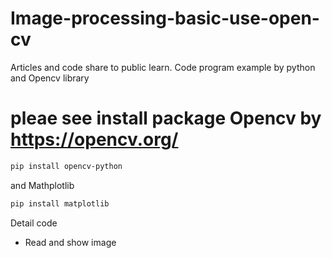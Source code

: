 # Image-processing-basic-use-open-cv
Articles and code share to public learn.
Code program example by python and Opencv library
# pleae see install package Opencv by https://opencv.org/ 
```bash
pip install opencv-python
```
and Mathplotlib 

```bash
pip install matplotlib
```


Detail code
- Read and show image

